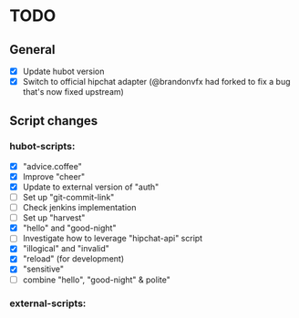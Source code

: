 TODO
====

General
-------
- [x] Update hubot version
- [x] Switch to official hipchat adapter (@brandonvfx had forked to fix a bug that's now fixed upstream)

Script changes
--------------

### hubot-scripts:
- [x] "advice.coffee"
- [x] Improve "cheer"
- [x] Update to external version of "auth"
- [ ] Set up "git-commit-link"
- [ ] Check jenkins implementation
- [ ] Set up "harvest"
- [x] "hello" and "good-night"
- [ ] Investigate how to leverage "hipchat-api" script
- [x] "illogical" and "invalid"
- [x] "reload" (for development)
- [x] "sensitive"
- [ ] combine "hello", "good-night" & polite"

### external-scripts:
